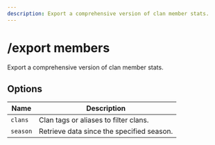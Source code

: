 ```yaml
---
description: Export a comprehensive version of clan member stats.
---
```


# /export members

Export a comprehensive version of clan member stats.

## Options

| Name | Description |
|------|-------------|
| `clans` | Clan tags or aliases to filter clans. |
| `season` | Retrieve data since the specified season. |

